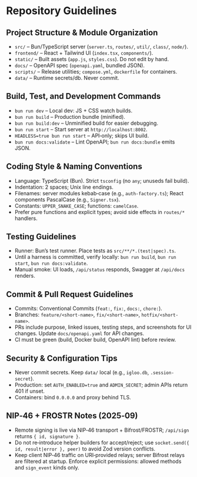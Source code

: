# Repository Guidelines

## Project Structure & Module Organization
- `src/` – Bun/TypeScript server (`server.ts`, `routes/`, `util/`, `class/`, `node/`).
- `frontend/` – React + Tailwind UI (`index.tsx`, `components/`).
- `static/` – Built assets (`app.js`, `styles.css`). Do not edit by hand.
- `docs/` – OpenAPI spec (`openapi.yaml`, bundled JSON).
- `scripts/` – Release utilities; `compose.yml`, `dockerfile` for containers.
- `data/` – Runtime secrets/db. Never commit.

## Build, Test, and Development Commands
- `bun run dev` – Local dev: JS + CSS watch builds.
- `bun run build` – Production bundle (minified).
- `bun run build:dev` – Unminified build for easier debugging.
- `bun run start` – Start server at `http://localhost:8002`.
- `HEADLESS=true bun run start` – API‑only; skips UI build.
- `bun run docs:validate` – Lint OpenAPI; `bun run docs:bundle` emits JSON.

## Coding Style & Naming Conventions
- Language: TypeScript (Bun). Strict `tsconfig` (no `any`; unuseds fail build).
- Indentation: 2 spaces; Unix line endings.
- Filenames: server modules kebab‑case (e.g., `auth-factory.ts`); React components PascalCase (e.g., `Signer.tsx`).
- Constants: `UPPER_SNAKE_CASE`; functions: `camelCase`.
- Prefer pure functions and explicit types; avoid side effects in `routes/*` handlers.

## Testing Guidelines
- Runner: Bun’s test runner. Place tests as `src/**/*.(test|spec).ts`.
- Until a harness is committed, verify locally: `bun run build`, `bun run start`, `bun run docs:validate`.
- Manual smoke: UI loads, `/api/status` responds, Swagger at `/api/docs` renders.

## Commit & Pull Request Guidelines
- Commits: Conventional Commits (`feat:`, `fix:`, `docs:`, `chore:`).
- Branches: `feature/<short-name>`, `fix/<short-name>`, `hotfix/<short-name>`.
- PRs include purpose, linked issues, testing steps, and screenshots for UI changes. Update `docs/openapi.yaml` for API changes.
- CI must be green (build, Docker build, OpenAPI lint) before review.

## Security & Configuration Tips
- Never commit secrets. Keep `data/` local (e.g., `igloo.db`, `.session-secret`).
- Production: set `AUTH_ENABLED=true` and `ADMIN_SECRET`; admin APIs return 401 if unset.
- Containers: bind `0.0.0.0` and proxy behind TLS.

## NIP‑46 + FROSTR Notes (2025‑09)
- Remote signing is live via NIP‑46 transport + Bifrost/FROSTR; `/api/sign` returns `{ id, signature }`.
- Do not re‑introduce helper builders for accept/reject; use `socket.send({ id, result|error }, peer)` to avoid Zod version conflicts.
- Keep client NIP‑46 traffic on URI‑provided relays; server Bifrost relays are filtered at startup. Enforce explicit permissions: allowed methods and `sign_event` kinds only.

